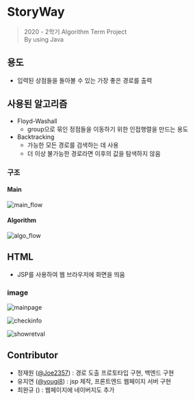 # StoryWay

> 2020 - 2학기 Algorithm Term Project  
> By using Java

## 용도

- 입력된 상점들을 돌아볼 수 있는 가장 좋은 경로를 출력

## 사용된 알고리즘

- Floyd-Washall
  - group으로 묶인 정점들을 이동하기 위한 인접행렬을 만드는 용도
- Backtracking
  - 가능한 모든 경로를 검색하는 데 사용
  - 더 이상 불가능한 경로라면 이후의 값을 탐색하지 않음

### 구조

#### Main

![main_flow](./StoryWay/img/main_flow.png)

#### Algorithm

![algo_flow](./StoryWay/img/algo_flow.png)

## HTML

- JSP를 사용하여 웹 브라우저에 화면을 띄움

### image

![mainpage](./Storyway/img/mainpage.png)

![checkinfo](./StoryWay/img/checkinfo.png)

![showretval](./StoryWay/img/showretval.png)

## Contributor

- 정재원 ([@Joe2357](https://github.com/Joe2357)) : 경로 도출 프로토타입 구현, 백엔드 구현
- 유지연 ([@yougi8](https://github.com/yougi8)) : jsp 제작, 프론트엔드 웹페이지 서버 구현
- 최완규 () : 웹페이지에 네이버지도 추가
